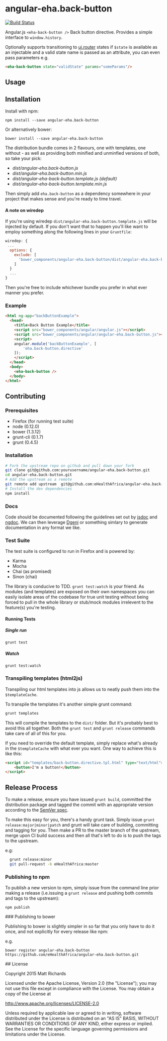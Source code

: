 # angular-eha.back-button

[![Build Status](https://travis-ci.org/eHealthAfrica/angular-eha.back-button.svg)](https://travis-ci.org/eHealthAfrica/angular-eha.back-button)

Angular.js `<eha-back-button />` Back button directive. Provides a simple interface to `window.history`.

Optionally supports transitioning to [ui.router](https://github.com/angular-ui/ui-router) states if `$state` is available as an injectable and a valid state name is passed as an attribute, you can even pass parameters e.g.

```html
<eha-back-button state="validState" params="someParams"/>
```

## Usage

## Installation

Install with npm:

    npm install --save angular-eha.back-button

Or alternatively bower:

    bower install --save angular-eha.back-button

The distribution bundle comes in 2 flavours, one with templates, one without - as well as providing both minified and unminfied versions of both, so take your pick:

- *dist/angular-eha.back-button.js*
- *dist/angular-eha.back-button.min.js*
- *dist/angular-eha-back-button.template.js* *(default)*
- *dist/angular-eha-back-button.template.min.js*

Then simply add `eha.back-button` as a dependency somewhere in your project that makes sense and you're ready to time travel.

#### A note on wiredep

If you're using wiredep `dist/angular-eha.back-button.template.js` will be injected by default. If you don't want that to happen you'll like want to employ something along the following lines in your `Gruntfile`:

```javascript
wiredep: {
 ...
  options: {
    exclude: [
      'bower_components/angular-eha.back-button/dist/angular-eha.back-button.templates.js'
    ]
  }
  ...
}
```

Then you're free to include whichever bundle you prefer in what ever manner you prefer.

### Example

```html
<html ng-app="backButtonExample">
  <head>
    <title>Back Button Example</title>
    <script src="bower_components/angular/angular.js"></script>
    <script src="bower_components/angular/angular-eha.back-button.js"></script>
    <script>
    angular.module('backButtonExample', [
        'eha.back-button.directive'
    ]);
    </script>
  </head>
  <body>
    <eha-back-button />
  </body>
</html>
```

## Contributing

### Prerequisites

- Firefox (for running test suite)
- node (0.12.0)
- bower (1.3.12)
- grunt-cli (0.1.7)
- grunt (0.4.5)


### Installation

```bash
# Fork the upstream repo on github and pull down your fork
git clone git@github.com:yourusername/angular-eha.back-button.git
cd angular-eha.back-button.git
# Add the upstream as a remote
git remote add upstream  git@github.com:eHealthAfrica/angular-eha.back-button.git
# Install the dev dependencies
npm install
```

### Docs

Code should be documented following the guidelines set out by [jsdoc](http://usejsdoc.org/) and [ngdoc](https://github.com/angular/angular.js/wiki/Writing-AngularJS-Documentation). We can then leverage [Dgeni](http://github.com/angular/dgeni) or something simlary to generate documentation in any format we like.

### Test Suite

The test suite is configured to run in Firefox and is powered by:

- Karma
- Mocha
- Chai (as promised)
- Sinon (chai)

The library is conducive to TDD.  `grunt test:watch` is your friend. As modules (and templates) are exposed on their own namespaces you can easily isolate areas of the codebase for true unit testing without being forced to pull in the whole library or stub/mock modules irrelevent to the feature(s) you're testing.

#### Running Tests

##### Single run

```bash
grunt test
```

##### Watch

```bash
grunt test:watch
```

### Transpiling templates (html2js)

Transpiling our html templates into js allows us to neatly push them into the `$templateCache`.

To transpile the templates it's another simple grunt command:

```bash
grunt templates
```

This will compile the templates to the `dist/` folder. But it's probably best to avoid this all together. Both the `grunt test` and `grunt release` commands take care of all of this for you.

If you need to override the default template, simply replace what's already in the `$templateCache` with what ever you want. One way to achieve this is like this:

```html
<script id="templates/back-button.directive.tpl.html" type="text/html">
    <button>I'm a button!</button>
</script>
```

## Release Process

To make a release, ensure you have issued `grunt build`, committed the distribution package and tagged the commit with an appropriate version according to the [SemVer spec](http://semver.org/).

To make this easy for you, there's a handy grunt task. Simply issue `grunt release:major|minor|patch` and grunt will take care of building, committing and tagging for you. Then make a PR to the master branch of the upstream, merge upon CI build success and then all that's left to do is to push the tags to the upstream.

e.g:

```bash
  grunt release:minor
  git pull-request -b eHealthAfrica:master
```


### Publishing to npm

To publish a new version to npm, simply issue from the command line prior making a release (i.e.issuing a `grunt release` and pushing both commits and tags to the upstream):

```
npm publish
```

### Publishing to bower

Publishing to bower is slightly simpler in so far that you only have to do it once, and not explicitly for every release like npm:

e.g.

```
bower register angular-eha.back-button https://github.com/eHealthAfrica/angular-eha.back-button.git
```

## License

Copyright 2015 Matt Richards

Licensed under the Apache License, Version 2.0 (the "License"); you may not use this file except in compliance with the License.  You may obtain a copy of the License at

http://www.apache.org/licenses/LICENSE-2.0

Unless required by applicable law or agreed to in writing, software distributed under the License is distributed on an "AS IS" BASIS, WITHOUT WARRANTIES OR CONDITIONS OF ANY KIND, either express or implied.  See the License for the specific language governing permissions and limitations under the License.

